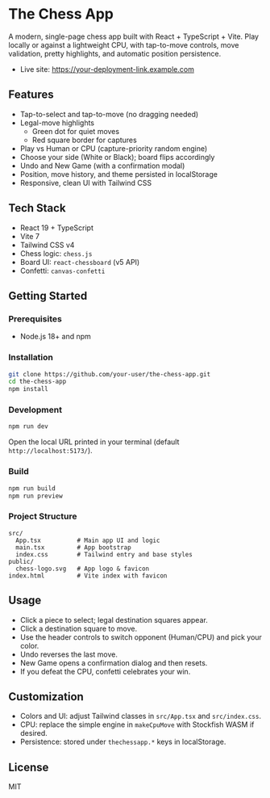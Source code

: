 # The Chess App

A modern, single-page chess app built with React + TypeScript + Vite. Play locally or against a lightweight CPU, with tap-to-move controls, move validation, pretty highlights, and automatic position persistence.

- Live site: https://your-deployment-link.example.com

## Features

- Tap-to-select and tap-to-move (no dragging needed)
- Legal-move highlights
  - Green dot for quiet moves
  - Red square border for captures
- Play vs Human or CPU (capture-priority random engine)
- Choose your side (White or Black); board flips accordingly
- Undo and New Game (with a confirmation modal)
- Position, move history, and theme persisted in localStorage
- Responsive, clean UI with Tailwind CSS

## Tech Stack

- React 19 + TypeScript
- Vite 7
- Tailwind CSS v4
- Chess logic: `chess.js`
- Board UI: `react-chessboard` (v5 API)
- Confetti: `canvas-confetti`

## Getting Started

### Prerequisites

- Node.js 18+ and npm

### Installation

```bash
git clone https://github.com/your-user/the-chess-app.git
cd the-chess-app
npm install
```

### Development

```bash
npm run dev
```

Open the local URL printed in your terminal (default `http://localhost:5173/`).

### Build

```bash
npm run build
npm run preview
```

### Project Structure

```
src/
  App.tsx          # Main app UI and logic
  main.tsx         # App bootstrap
  index.css        # Tailwind entry and base styles
public/
  chess-logo.svg   # App logo & favicon
index.html         # Vite index with favicon
```

## Usage

- Click a piece to select; legal destination squares appear.
- Click a destination square to move.
- Use the header controls to switch opponent (Human/CPU) and pick your color.
- Undo reverses the last move.
- New Game opens a confirmation dialog and then resets.
- If you defeat the CPU, confetti celebrates your win.

## Customization

- Colors and UI: adjust Tailwind classes in `src/App.tsx` and `src/index.css`.
- CPU: replace the simple engine in `makeCpuMove` with Stockfish WASM if desired.
- Persistence: stored under `thechessapp.*` keys in localStorage.

## License

MIT
